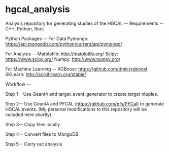 # hgcal_analysis
Analysis repository for generating studies of the HGCAL
-- Requirements --
C++, Python, Root

Python Packages --
For Data
Pymongo: https://api.mongodb.com/python/current/api/pymongo/

For Analysis --
Matplotlib: http://matplotlib.org/
Scipy: https://www.scipy.org/
Numpy: http://www.numpy.org/

For Machine Learning --
XGBoost: https://github.com/dmlc/xgboost
SKLearn: http://scikit-learn.org/stable/

Workflow --

Step 1-- Use Geant4 and target_event_generator to create target ntuples.

Step 2-- Use Geant4 and PFCAL (https://github.com/pfs/PFCal) to generate HGCAL events.  (My personal modifications to this repository will be included here shortly).

Step 3-- Copy files locally

Step 4-- Convert files to MongoDB

Step 5-- Carry out analysis
